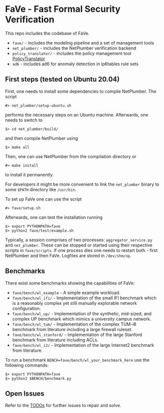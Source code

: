 # FaVe - Fast Formal Security Verification

This repo includes the codebase of FaVe.

 - `fave/` - includes the modeling pipeline and a set of management tools
 - `net_plumber/` - includes the NetPlumber verification backend
 - `policy_translator/` - includes the policy management tool [PolicyTranslator](policy_translator/README.md)
 - `ad6` - includes ad6 for anomaly detection in ip6tables rule sets


## First steps (tested on Ubuntu 20.04)

First, one needs to install some dependencies to compile NetPlumber. The script

    #> net_plumber/setup-ubuntu.sh

performs the necessary steps on an Ubuntu machine. Afterwards, one needs to switch to

    $> cd net_plumber/build/

and then compile NetPlumber using

    $> make all

Then, one can use NetPlumber from the compilation directory or

    #> make install

to install it permanently.

For developers it might be more convenient to link the `net_plumber` binary to some `$PATH` directory like `/usr/bin`.


To set up FaVe one can use the script

    #> fave/setup.sh

Afterwards, one can test the installation running

    $> export PYTHONPATH=fave
    $> python2 fave/test/example.sh

Typically, a session comprises of two processes: `aggregator_service.py` and `net_plumber`. These can be stopped or started using their respective scripts in `fave/scripts`. If one process dies one needs to restart both - first NetPlumber and then FaVe. Logfiles are stored in `/dev/shm/np`.


## Benchmarks

There exist some benchmarks showing the capabilities of FaVe:

 - `fave/bench/wl_example` - A simple example workload.
 - `fave/bench/wl_ifi/` - Implementation of the small IFI benchmark which is a reasonably complex yet still manually explorable network configuration.
 - `fave/bench/wl_up/` - Implementation of the synthetic, mid-sized, and complex UP benchmark which mimics a university campus network.
 - `fave/bench/wl_tum/` - Implementation of the complex TUM-i8 benchmark from literature including a large firewall ruleset.
 - `fave/bench/wl_stanford/` - Implementation of the large Stanford benchmark from literature including ACLs.
 - `fave/bench/wl_i2/` - Implementation of the large Internet2 benchmark from literature.

To run a benchmark `BENCH=fave/bench/wl_your_benchmark_here` use the following commands:

    $> export PYTHONPATH=fave
    $> python2 $BENCH/benchmark.py


## Open Issues

Refer to the [TODOs](TODO.md) for further issues to repair and solve.
